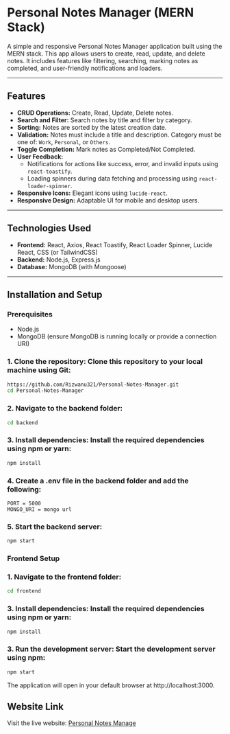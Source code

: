 # Personal Notes Manager (MERN Stack)

A simple and responsive Personal Notes Manager application built using the MERN stack. This app allows users to create, read, update, and delete notes. It includes features like filtering, searching, marking notes as completed, and user-friendly notifications and loaders.

---

## Features
- **CRUD Operations:** Create, Read, Update, Delete notes.
- **Search and Filter:** Search notes by title and filter by category.
- **Sorting:** Notes are sorted by the latest creation date.
- **Validation:** Notes must include a title and description. Category must be one of: `Work`, `Personal`, or `Others`.
- **Toggle Completion:** Mark notes as Completed/Not Completed.
- **User Feedback:** 
  - Notifications for actions like success, error, and invalid inputs using `react-toastify`.
  - Loading spinners during data fetching and processing using `react-loader-spinner`.
- **Responsive Icons:** Elegant icons using `lucide-react`.
- **Responsive Design:** Adaptable UI for mobile and desktop users.

---

## Technologies Used
- **Frontend:** React, Axios, React Toastify, React Loader Spinner, Lucide React, CSS (or TailwindCSS)
- **Backend:** Node.js, Express.js
- **Database:** MongoDB (with Mongoose)

---

## Installation and Setup

### Prerequisites
- Node.js
- MongoDB (ensure MongoDB is running locally or provide a connection URI)

### 1. **Clone the repository:** Clone this repository to your local machine using Git:
```bash
https://github.com/Rizwanu321/Personal-Notes-Manager.git
cd Personal-Notes-Manager
```

### 2. **Navigate to the backend folder:**
```bash
cd backend
```

### 3. **Install dependencies:** Install the required dependencies using npm or yarn:
```bash
npm install
```

### 4. **Create a .env file in the backend folder and add the following:**
```
PORT = 5000
MONGO_URI = mongo url
```


### 5. **Start the backend server:**

```bash
npm start
```

### Frontend Setup
### 1. **Navigate to the frontend folder:**
```bash
cd frontend
```

### 3. **Install dependencies:** Install the required dependencies using npm or yarn:
```bash
npm install
```

### 3. **Run the development server:** Start the development server using npm:
```bash
npm start
```

The application will open in your default browser at http://localhost:3000.


## Website Link

Visit the live website: [Personal Notes Manage](https://personal-notes-manager-app.onrender.com/)
